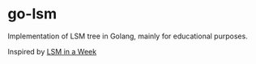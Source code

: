 # go-lsm
Implementation of LSM tree in Golang, mainly for educational purposes. 

Inspired by [LSM in a Week](https://skyzh.github.io/mini-lsm/00-preface.html)
